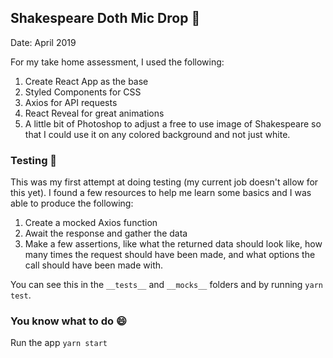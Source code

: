 ## Shakespeare Doth Mic Drop 🎤

Date: April 2019

For my take home assessment, I used the following:

1.  Create React App as the base
2.  Styled Components for CSS
3.  Axios for API requests
4.  React Reveal for great animations
5.  A little bit of Photoshop to adjust a free to use image of Shakespeare so that I could use it on any colored background and not just white.

### Testing 🚀

This was my first attempt at doing testing (my current job doesn't allow for this yet). I found a few resources to help me learn some basics and I was able to produce the following:

1. Create a mocked Axios function
2. Await the response and gather the data
3. Make a few assertions, like what the returned data should look like, how many times the request should have been made, and what options the call should have been made with.

You can see this in the `__tests__` and `__mocks__` folders and by running `yarn test`.

### You know what to do 😄

Run the app `yarn start`
